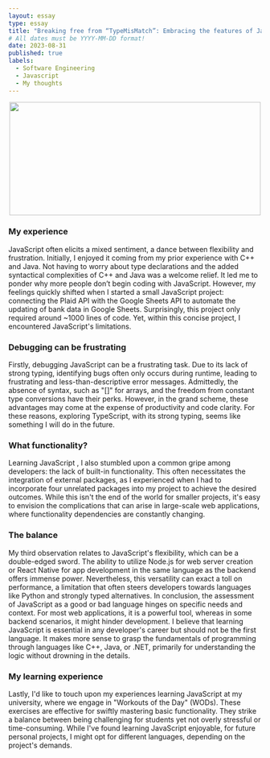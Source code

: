 ```yaml
---
layout: essay
type: essay
title: "Breaking free from “TypeMisMatch”: Embracing the features of Javascript"
# All dates must be YYYY-MM-DD format!
date: 2023-08-31
published: true
labels:
  - Software Engineering
  - Javascript
  - My thoughts
---
```

<p align="center">
  <img width="500px" height="225px" class="rounded float-start pe-4" src="https://4.bp.blogspot.com/-      hJYGaqCwtA8/VaEstUAnxII/AAAAAAAAAcA/arcUPgfXbvI/s1600/arraylistError.png">
</p>

### My experience
JavaScript often elicits a mixed sentiment, a dance between flexibility and frustration. Initially, I enjoyed it coming from my prior experience with C++ and Java. Not having to worry about type declarations and the added syntactical complexities of C++ and Java was a welcome relief. It led me to ponder why more people don’t begin coding with JavaScript. However, my feelings quickly shifted when I started a small JavaScript project: connecting the Plaid API with the Google Sheets API to automate the updating of bank data in Google Sheets. Surprisingly, this project only required around ~1000 lines of code. Yet, within this concise project, I encountered JavaScript's limitations. 

### Debugging can be frustrating
Firstly, debugging JavaScript can be a frustrating task. Due to its lack of strong typing, identifying bugs often only occurs during runtime, leading to frustrating and less-than-descriptive error messages. Admittedly, the absence of syntax, such as "[]" for arrays, and the freedom from constant type conversions have their perks. However, in the grand scheme, these advantages may come at the expense of productivity and code clarity. For these reasons, exploring TypeScript, with its strong typing, seems like something I will do in the future. 

### What functionality? 
Learning JavaScript , I also stumbled upon a common gripe among developers: the lack of built-in functionality. This often necessitates the integration of external packages, as I experienced when I had to incorporate four unrelated packages into my project to achieve the desired outcomes. While this isn't the end of the world for smaller projects, it's easy to envision the complications that can arise in large-scale web applications, where functionality dependencies are constantly changing. 

### The balance 
My third observation relates to JavaScript's flexibility, which can be a double-edged sword. The ability to utilize Node.js for web server creation or React Native for app development in the same language as the backend offers immense power. Nevertheless, this versatility can exact a toll on performance, a limitation that often steers developers towards languages like Python and strongly typed alternatives. In conclusion, the assessment of JavaScript as a good or bad language hinges on specific needs and context. For most web applications, it is a powerful tool, whereas in some backend scenarios, it might hinder development. I believe that learning JavaScript is essential in any developer's career but should not be the first language. It makes more sense to grasp the fundamentals of programming through languages like C++, Java, or .NET, primarily for understanding the logic without drowning in the details. 

### My learning experience
Lastly, I'd like to touch upon my experiences learning JavaScript at my university, where we engage in "Workouts of the Day" (WODs). These exercises are effective for swiftly mastering basic functionality. They strike a balance between being challenging for students yet not overly stressful or time-consuming. While I've found learning JavaScript enjoyable, for future personal projects, I might opt for different languages, depending on the project's demands.
